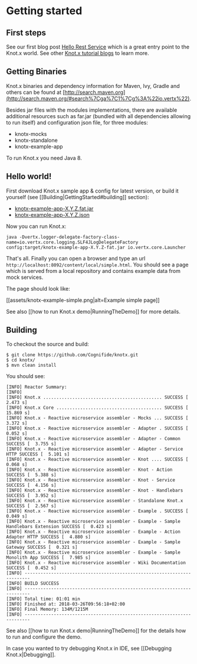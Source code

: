 # Getting started

## First steps

See our first blog post [Hello Rest Service](http://knotx.io/blog/hello-rest-service/) which is a great entry point to the Knot.x world.
See other [Knot.x tutorial blogs](http://knotx.io/blog/) to learn more.

## Getting Binaries
Knot.x binaries and dependency information for Maven, Ivy, Gradle and others can be found at 
[http://search.maven.org](http://search.maven.org/#search%7Cga%7C1%7Cg%3A%22io.vertx%22).

Besides jar files with the modules implementations, there are available additional resources 
such as far.jar (bundled with all dependencies allowing to run itself) and configuration json file, 
for three modules:
- knotx-mocks
- knotx-standalone
- knotx-example-app

To run Knot.x you need Java 8.

## Hello world!

First download Knot.x sample app & config for latest version, or build it yourself (see [[Building|GettingStarted#building]] section):
- [knotx-example-app-X.Y.Z.fat.jar](https://oss.sonatype.org/content/groups/public/io/knotx/knotx-example-app)
- [knotx-example-app-X.Y.Z.json](https://oss.sonatype.org/content/groups/public/io/knotx/knotx-example-app)

Now you can run Knot.x:
```
java -Dvertx.logger-delegate-factory-class-name=io.vertx.core.logging.SLF4JLogDelegateFactory config:target/knotx-example-app-X.Y.Z-fat.jar io.vertx.core.Launcher
```

That's all. Finally you can open a browser and type an url `http://localhost:8092/content/local/simple.html`. 
You should see a page which is served from a local repository and contains example data from mock services.

The page should look like:

[[assets/knotx-example-simple.png|alt=Example simple page]]

See also [[how to run Knot.x demo|RunningTheDemo]] for more details.

## Building

To checkout the source and build:

```
$ git clone https://github.com/Cognifide/knotx.git
$ cd knotx/
$ mvn clean install
```

You should see:

```
[INFO] Reactor Summary:
[INFO]
[INFO] Knot.x ............................................. SUCCESS [  2.473 s]
[INFO] Knot.x Core ........................................ SUCCESS [ 15.869 s]
[INFO] Knot.x - Reactive microservice assembler - Mocks ... SUCCESS [  3.372 s]
[INFO] Knot.x - Reactive microservice assembler - Adapter . SUCCESS [  0.052 s]
[INFO] Knot.x - Reactive microservice assembler - Adapter - Common SUCCESS [  3.755 s]
[INFO] Knot.x - Reactive microservice assembler - Adapter - Service HTTP SUCCESS [  5.101 s]
[INFO] Knot.x - Reactive microservice assembler - Knot .... SUCCESS [  0.068 s]
[INFO] Knot.x - Reactive microservice assembler - Knot - Action SUCCESS [  5.388 s]
[INFO] Knot.x - Reactive microservice assembler - Knot - Service SUCCESS [  4.156 s]
[INFO] Knot.x - Reactive microservice assembler - Knot - Handlebars SUCCESS [  3.952 s]
[INFO] Knot.x - Reactive microservice assembler - Standalone Knot.x SUCCESS [  2.567 s]
[INFO] Knot.x - Reactive microservice assembler - Example . SUCCESS [  0.049 s]
[INFO] Knot.x - Reactive microservice assembler - Example - Sample Handlebars Extension SUCCESS [  0.423 s]
[INFO] Knot.x - Reactive microservice assembler - Example - Action Adapter HTTP SUCCESS [  4.880 s]
[INFO] Knot.x - Reactive microservice assembler - Example - Sample Gateway SUCCESS [  0.321 s]
[INFO] Knot.x - Reactive microservice assembler - Example - Sample Monolith App SUCCESS [  7.985 s]
[INFO] Knot.x - Reactive microservice assembler - Wiki Documentation SUCCESS [  0.452 s]
[INFO] ------------------------------------------------------------------------
[INFO] BUILD SUCCESS
[INFO] ------------------------------------------------------------------------
[INFO] Total time: 01:01 min
[INFO] Finished at: 2018-03-26T09:56:18+02:00
[INFO] Final Memory: 134M/1215M
[INFO] ------------------------------------------------------------------------
```

See also [[how to run Knot.x demo|RunningTheDemo]] for the details how to run and configure the demo.

In case you wanted to try debugging Knot.x in IDE, see [[Debugging Knot.x|Debugging]].

